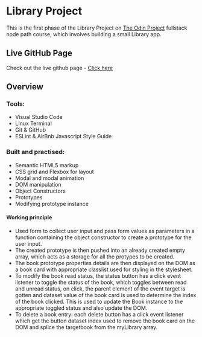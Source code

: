 # Library Project
This is the first phase of the Library Project on [The Odin Project](theodinproject.com) fullstack node path course, which involves building a small Library app.

## Live GitHub Page
Check out the live github page - [Click here](https://ralatcode.github.io/Library/)

## Overview

### Tools:
- Visual Studio Code
- LInux Terminal
- Git & GitHub
- ESLint & AirBnb Javascript Style Guide

### Built and practised:
- Semantic HTML5 markup
- CSS grid and Flexbox for layout
- Modal and modal animation
- DOM manipulation
- Object Constructors
- Prototypes
- Modifying prototype instance

#### Working principle
- Used form to collect user input and pass form values as parameters in a function containing the object constructor to create a prototype for the user input.
-  The created prototype is then pushed into an already created empty array, which acts as a storage for all the protypes to be created.
- The book prototype properties details are then displayed on the DOM as a book card with appropriate classlist used for styling in the stylesheet.
- To modify the book read status, the status button has a click event listener to toggle the status of the book, which toggles between read and unread status, on click, the parent element of the event target is gotten and dataset value of the book card is used to determine the index of the book clicked. This is used to update the Book instance to the appropriate toggled status and also update the DOM.
- To delete a book entry: each delete button has a click event listener which get the button dataset index used to remove the book card on the DOM and splice the targetbook from the myLibrary array.
